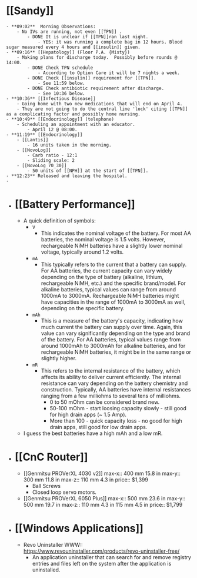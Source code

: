 # [[Sandy]]
	- **09:02**  Morning Observations:
		- No IVs are running, not even [[TPN]] .
			- DONE It is unclear if [[TPN]]ran last night.
				- YES: it was running a complete bag in 12 hours. Blood sugar measured every 4 hours and [[insulin]] given.
	- **09:16** [[Hepatology]] (Floor P.A. {Misty})
		- Making plans for discharge today.  Possibly before rounds @ 14:00.
			- DONE Check TPN schedule
				- According to Option Care it will be 7 nights a week.
			- DONE Check [[insulin]] requirement for [[TPN]].
				- See 11:59 below.
			- DONE Check antibiotic requirement after discharge.
				- See 10:36 below.
	- **10:36** [[Infectious Disease]]
		- Going home with two new medications that will end on April 4.
		- They are not going to do the central line 'lock' citing [[TPN]] as a complicating factor and possibly home nursing.
	- **10:49** [[Endocrinology]] (telephone)
		- Scheduling an appointment with an educator.
			- April 12 @ 08:00.
	- **11:19** [[Endocrinology]]
		- [[Lantis]]
			- 16 units taken in the morning.
		- [[NovoLog]]
			- Carb ratio - 12:1
			- Sliding scale: 2
		- [[NovoLog 70_30]]
			- 50 units of [[NPH]] at the start of [[TPN]].
	- **12:23** Released and leaving the hospital.
	-
- # [[Battery Performance]]
	- A quick definition of symbols:
		- `V`
			- This indicates the nominal voltage of the battery. For most AA batteries, the nominal voltage is 1.5 volts. However, rechargeable NiMH batteries have a slightly lower nominal voltage, typically around 1.2 volts.
		- `mA`
			- This typically refers to the current that a battery can supply. For AA batteries, the current capacity can vary widely depending on the type of battery (alkaline, lithium, rechargeable NiMH, etc.) and the specific brand/model. For alkaline batteries, typical values can range from around 1000mA to 3000mA. Rechargeable NiMH batteries might have capacities in the range of 1000mA to 3000mA as well, depending on the specific battery.
		- `mAh`
			- This is a measure of the battery's capacity, indicating how much current the battery can supply over time. Again, this value can vary significantly depending on the type and brand of the battery. For AA batteries, typical values range from around 1000mAh to 3000mAh for alkaline batteries, and for rechargeable NiMH batteries, it might be in the same range or slightly higher.
		- `mR`
			- This refers to the internal resistance of the battery, which affects its ability to deliver current efficiently. The internal resistance can vary depending on the battery chemistry and construction. Typically, AA batteries have internal resistances ranging from a few milliohms to several tens of milliohms.
				- 0 to 50 mOhm can be considered brand new.
				- 50-100 mOhm - start loosing capacity slowly - still good for high drain apps (~ 1.5 Amp).
				- More than 100 - quick capacity loss - no good for high drain apps, still good for low drain apps.
	- I guess the best batteries have a high mAh and a low mR.
- # [[CnC Router]]
	- [[Genmitsu PROVerXL 4030 v2]]
	  max-x:: 400 mm 15.8 in
	  max-y::  300 mm  11.8 in
	  max-z::  110 mm  4.3 in
	  price:: $1,399
		- Ball Screws
		- Closed loop servo motors.
	- [[Genmitsu PROVerXL 6050 Plus]]
	  max-x:: 500 mm 23.6 in
	  max-y::  500 mm  19.7 in
	  max-z:: 110 mm  4.3 in 115 mm  4.5 in
	  price:: $1,799
- # [[Windows Applications]]
	- Revo Uninstaller
	  WWW:: https://www.revouninstaller.com/products/revo-uninstaller-free/
		- An application uninstaller that can search for and remove registry entries and files left on the system after the application is uninstalled.